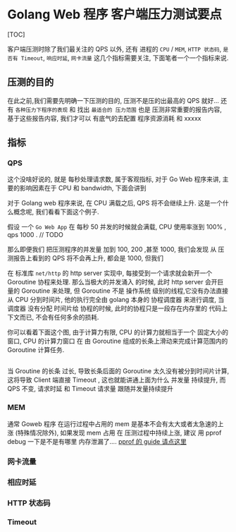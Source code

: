 # Golang Web 程序 客户端压力测试要点

[TOC]

客户端压测时除了我们最关注的 QPS 以外, 还有 进程的 `CPU` / `MEM`, `HTTP 状态码`, `是否有 Timeout`, `响应时延`, `网卡流量` 这几个指标需要关注, 下面笔者一个一个指标来说.

## 压测的目的

在此之前,我们需要先明确一下压测的目的, 压测不是压的出最高的 QPS 就好... 还有 `各种压力下程序的表现` 和 找出 `最适合的 压力范围` 也是 压测非常重要的报告内容, 基于这些报告内容, 我们才可以 有底气的去配置 程序资源消耗 和 xxxxx 

## 指标

### QPS

这个没啥好说的, 就是 每秒处理请求数, 属于客观指标, 对于 Go Web 程序来讲, 主要的影响因素在于 CPU 和 bandwidth, 下面会讲到

对于 Golang web 程序来说, 在 CPU 满载之后, QPS 将不会继续上升. 这是一个什么概念呢, 我们看看下面这个例子.

假设 一个 `Go Web App` 在 每秒 50 并发的时候就会满载, CPU 使用率涨到 100% , qps 1000 . // TODO

那么即便我们 把压测程序的并发量 加到 100, 200 ,甚至 1000, 我们会发现 从 压测报告上看到的 QPS 将不会再上升, 都会是 1000, 但我们

在 标准库 `net/http` 的 http server 实现中, 每接受到一个请求就会新开一个 Goroutine 协程来处理. 那么当极大的并发涌入 的时候, 此时 http server 会开巨量的 Goroutine 来处理, 但 Goroutine 不是 操作系统 级别的线程,它没有办法直接从 CPU 分到时间片, 他的执行完全由 golang 本身的 协程调度器 来进行调度, 当 调度器 没有分配 时间片给 协程的时候, 此时的协程只是一段存在内存里的 代码上下文而已, 不会有任何多余的损耗. 

你可以看着下面这个图, 由于计算力有限, CPU 的计算力就相当于一个 固定大小的窗口,  CPU 的计算力窗口 在 由 Goroutine 组成的长条上滑动来完成计算范围内的 Goroutine 计算任务.

![]() 

当 Groutine 的长条 过长, 导致长条后面的 Goroutine 太久没有被分到时间片计算, 这将导致 Client 端直接 Timeout , 这也就能讲通上面为什么 并发量 持续提升, 而 QPS 不变, 请求时延 和 Timeout 请求量 跟随并发量持续提升

### MEM

通常 Goweb 程序 在运行过程中占用的  mem 是基本不会有太大或者太急速的上涨 (特殊情况除外), 如果发现 mem 占用 在 压测过程中持续上涨, 建议 用 pprof debug 一下是不是有哪里 内存泄漏了.... [pprof 的 guide 请点这里](https://kuricat.com/articles/golang-pprof-guide-sw40b) 

### 网卡流量

### 相应时延

### HTTP 状态码

### Timeout

